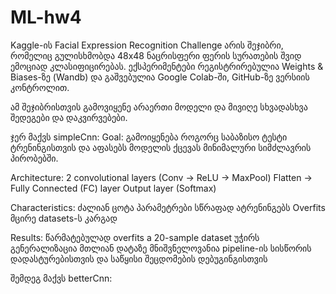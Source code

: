 # ML-hw4
Kaggle-ის  Facial Expression Recognition Challenge არის შეჯიბრი,
რომელიც გულისხმობდა 48x48 ნაცრისფერი ფერის სურათების შვიდ ემოციად კლასიფიცირებას.
ექსპერიმენტები რეგისტრირებულია Weights & Biases-ზე (Wandb) და გაშვებულია Google Colab-ში, GitHub-ზე ვერსიის კონტროლით.

ამ შეჯიბრისთვის გამოვიყენე არაერთი მოდელი და მივიღე სხვადასხვა შედეგები და დაკვირვებები.

ჯერ მაქვს simpleCnn:
Goal: 
  გამოიყენება როგორც საბაზისო ტესტი ტრენინგისთვის და აფასებს მოდელის ქცევას მინიმალური სიმძლავრის პირობებში.
  
Architecture:
  2 convolutional layers (Conv → ReLU → MaxPool)
  Flatten → Fully Connected (FC) layer
  Output layer (Softmax)

Characteristics:
  ძალიან ცოტა პარამეტრები
  სწრაფად ატრენინგებს
  Overfits მცირე datasets-ს კარგად

Results:
  წარმატებულად overfits a 20-sample dataset
  უჭირს გენერალიზაცია მთლიან დატაზე
  მნიშვნელოვანია pipeline-ის სისწორის დადასტურებისთვის და საწყისი შეცდომების დებუგინგისთვის

შემდეგ მაქვს betterCnn:
